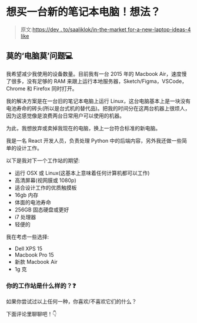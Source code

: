 # 想买一台新的笔记本电脑！想法？

> 原文:[https://dev . to/saaliklok/in-the-market for-a-new-laptop-ideas-4 like](https://dev.to/saaliklok/in-the-market-for-a-new-laptop-ideas-4lke)

## [](#mo-computers-mo-problems)莫的‘电脑莫’问题💻

我希望减少我使用的设备数量。目前我有一台 2015 年的 Macbook Air，速度慢了很多，没有足够的 RAM 来跟上运行本地服务器，Sketch/Figma，VSCode，Chrome 和 Firefox 同时打开。

我的解决方案是在一台旧的笔记本电脑上运行 Linux，这台电脑基本上是一块没有电池寿命的砖头(所以是台式机的替代品)。把我的时间分在这两台机器上很烦人，因为这感觉像是浪费两台日常用户可以使用的机器。

为此，我想放弃或卖掉我现在的电脑，换上一台符合标准的新电脑。

我是一名 React 开发人员，负责处理 Python 中的后端内容，另外我还做一些简单的设计工作。

以下是我对下一个工作站的期望:

*   运行 OSX 或 Linux(这基本上意味着任何计算机都可以工作)
*   高清屏幕(视网膜或 1080p)
*   适合设计工作的优质触摸板
*   16gb 内存
*   体面的电池寿命
*   256GB 固态硬盘或更好
*   i7 处理器
*   轻便的

我在考虑一些选择:

*   Dell XPS 15
*   Macbook Pro 15
*   新款 Macbook Air
*   1g 克

### [](#whats-your-workstation-like)你的工作站是什么样的？❓

如果你尝试过以上任何一种，你喜欢/不喜欢它们的什么？

下面评论里聊聊吧！👇